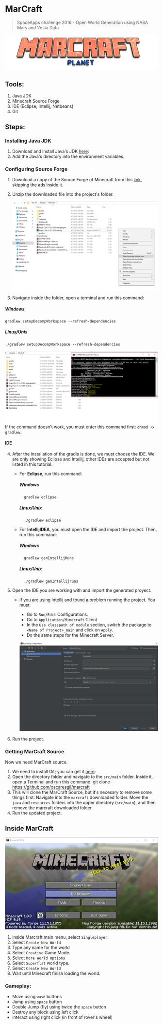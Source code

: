 # MarCraft
> SpaceApps challenge 2016 - Open World Generation using NASA Mars and Vesta Data

![MarCraft](https://raw.githubusercontent.com/oscaresgil/marcraft/gh-pages/images/MarCraft.png)

## Tools:
1. Java JDK
2. Minecraft Source Forge
3. IDE (Eclipse, Intellij, Netbeans)
4. Git

## Steps:
### Installing Java JDK
1. Download and install Java's JDK [here](http://www.oracle.com/technetwork/java/javase/downloads/jdk8-downloads-2133151.html?ssSourceSiteId=otnes.):  
2. Add the Java's directory into the environment variables.

### Configuring Source Forge
1. Download a copy of the Source Forge of Minecraft from this [link](http://adfoc.us/serve/sitelinks/?id=271228&url=http://files.minecraftforge.net/maven/net/minecraftforge/forge/1.8.9-11.15.1.1902-1.8.9/forge-1.8.9-11.15.1.1902-1.8.9-mdk.zip), skipping the ads inside it.
2. Unzip the downloaded file into the project's folder. 

	![openwindow](https://raw.githubusercontent.com/oscaresgil/marcraft/gh-pages/images/openwindow.jpg)
3. Navigate inside the folder, open a terminal and run this command:

##### Windows
    gradlew setupDecompWorkspace --refresh-dependencies
##### Linux/Unix
    ./gradlew setupDecompWorkspace --refresh-dependencies

![gradlew](https://raw.githubusercontent.com/oscaresgil/marcraft/gh-pages/images/gradlew.jpg)
If the command doesn't work, you must enter this command first: `chmod +x gradlew`.
	
#### IDE
4. After the installation of the gradle is done, we must choose the IDE. We are only showing Eclipse and Intellij, other IDEs are accepted but not listed in this tutorial.
	* For **Eclipse**, run this command:
		
		##### Windows
		    gradlew eclipse
		##### Linux/Unix
		    ./gradlew eclipse
	* For **IntellijIDEA**, you must open the IDE and import the project. Then, run this command:

		##### Windows
		    gradlew genIntellijRuns
		##### Linux/Unix
		    ./gradlew genIntellijruns
5. Open the IDE you are working with and import the generated proyect.
	* If you are using Intellij and found a problem running the project. You must:
		* Go to `Run/Edit` Configurations.
		* Go to `Application/Minecraft` Client
		* In the `Use classpath of module` section, switch the package to `<Name of Project>_main` and click on `Apply`.
		* Do the same steps for the Minecraft Server.
		
		![intellij](https://raw.githubusercontent.com/oscaresgil/marcraft/gh-pages/images/intellij.jpg)

6. Run the project. 

### Getting MarCraft Source
Now we need MarCraft source. 

1. We need to install Git; you can get it [here](https://git-scm.com/book/en/v2/Getting-Started-Installing-Git):
2. Open the directory folder and navigate to the `src/main` folder. Inside it, open a Terminal and run this command:
    git clone https://github.com/oscaresgil/marcraft
3. This will clone the MarCraft Source, but it's necesary to remove some things first: 
   Navigate into the `marcraft` downloaded folder. Move the `java` and `resources` folders into the upper directory (`src/main`), and then remove the marcraft downloaded folder.
4. Run the updated project.

## Inside MarCraft
![minecraft](https://raw.githubusercontent.com/oscaresgil/marcraft/gh-pages/images/minecraft.jpg)

1. Inside Marcraft main menu, select `Singleplayer`.
2. Select `Create New World`
3. Type any name for the world
4. Select `Creative` Game Mode. 
5. Select `More World Options`
6. Select `Superflat` world type. 
7. Select `Create New World`
8. Wait until Minecraft finish loading the world.

### Gameplay:
* Move using `wasd` buttons 
* Jump using `space` button
* Double Jump (fly) using twice the `space` button
* Destroy any block using left click 
* Interact using right click (in front of rover's wheel)
